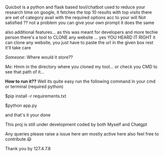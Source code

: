 Quicbot is a python and flask based tool/chatbot used to reduce your research time on google, it fetches the top 10 results with top visits
there are set of category avail with the required options acc to your will
Not satisfied ?? not a problem you can give your own prompt it does the same 

also additional features...
as this was meant for developers and more techie person there's a tool to CLONE any website ...
yes YOU HEARD IT RIGHT
it can clone any website, you just have to paste the url in the given box rest it'll take care

_Someone_: Where would it store??

_Me_: Hmm in the directory where you cloned my tool... or check you CMD to see that path of it...

**How to run it??**
Well its quite easy
run the following command in your cmd or terminal
(required python)

$pip install -r requirements.txt

$python app.py

and that's it your done 

This proj is still under development
coded by both
Myself and Chatgpt

Any queries please raise a issue here 
am mostly active here also feel free to contribute.😃

Thank you 
by 
127.4.7.8
